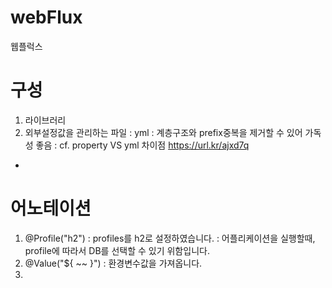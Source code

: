 # webFlux
웹플럭스


# 구성
1. 라이브러리
2. 외부설정값을 관리하는 파일 : yml 
: 계층구조와 prefix중복을 제거할 수 있어 가독성 좋음
: cf. property VS yml 차이점 https://url.kr/ajxd7q  
- 

# 어노테이션
1. @Profile("h2")
: profiles를 h2로 설정하였습니다. 
: 어플리케이션을 실행할때, profile에 따라서 DB를 선택할 수 있기 위함입니다.
2. @Value("${ ~~ }") 
: 환경변수값을 가져옵니다.
4. 
